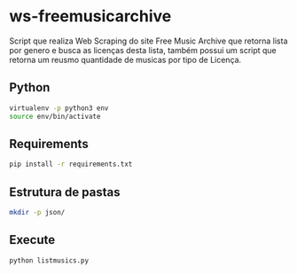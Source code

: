 # ws-freemusicarchive

Script que realiza Web Scraping do site Free Music Archive que retorna lista por genero e busca as licenças desta lista, também possui um script que retorna um reusmo quantidade de musicas por tipo de Licença.

## Python

```bash
virtualenv -p python3 env
source env/bin/activate
```

## Requirements

```bash
pip install -r requirements.txt
```

## Estrutura de pastas

```bash
mkdir -p json/
```

## Execute

```lang-py
python listmusics.py
```
